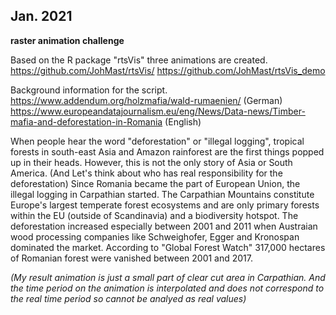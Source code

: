 ## Jan. 2021 
**raster animation challenge** 


Based on the R package "rtsVis" three animations are created. 
https://github.com/JohMast/rtsVis/
https://github.com/JohMast/rtsVis_demo 

Background information for the script. 
https://www.addendum.org/holzmafia/wald-rumaenien/ (German)
https://www.europeandatajournalism.eu/eng/News/Data-news/Timber-mafia-and-deforestation-in-Romania (English)

When people hear the word "deforestation" or "illegal logging", tropical forests in south-east Asia and Amazon rainforest are the first things popped up in their heads. However, this is not the only story of Asia or South America. (And Let's think about who has real responsibility for the deforestation)
Since Romania became the part of European Union, the illegal logging in Carpathian started. 
The Carpathian Mountains constitute Europe's largest temperate forest ecosystems and are only primary forests within the EU (outside of Scandinavia) and a biodiversity hotspot. The deforestation increased especially between 2001 and 2011 when Austraian wood processing companies like Schweighofer, Egger and Kronospan dominated the market. According to "Global Forest Watch" 317,000 hectares of Romanian forest were vanished between 2001 and 2017.  

*(My result animation is just a small part of clear cut area in Carpathian. And the time period on the animation is interpolated and does not correspond to the real time period so cannot be analyed as real values)*
